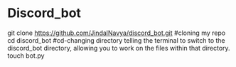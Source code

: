 # Discord_bot
git clone https://github.com/JindalNavya/discord_bot.git #cloning my repo
cd discord_bot #cd-changing directory telling the terminal to switch to the discord_bot directory, allowing you to work on the files within that directory.
touch bot.py
